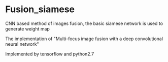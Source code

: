 # Fusion_siamese

CNN based method of images fusion, the basic siamese network is used to generate weight map

The implementation of "Multi-focus image fusion with a deep convolutional neural network"

Implemented by tensorflow and python2.7   
